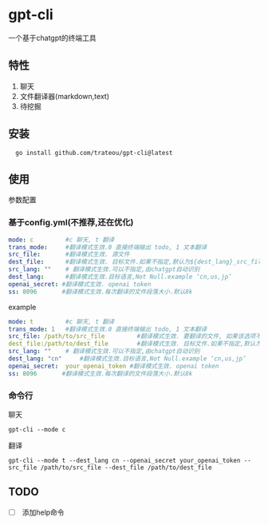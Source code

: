 # gpt-cli

一个基于chatgpt的终端工具

## 特性

1. 聊天
2. 文件翻译器(markdown,text)
3. 待挖掘

## 安装

```shell
  go install github.com/trateou/gpt-cli@latest
```

## 使用

参数配置

### 基于config.yml(不推荐,还在优化)

```yaml
mode: c   		#c 聊天, t 翻译
trans_mode: 	#翻译模式生效.0 直接终端输出 todo, 1 文本翻译
src_file: 		#翻译模式生效. 源文件
dest_file:	 	#翻译模式生效. 目标文件.如果不指定,默认为${dest_lang}_src_file
src_lang: "" 	# 翻译模式生效.可以不指定,由chatgpt自动识别
dest_lang:   	#翻译模式生效.目标语言,Not Null.example ‘cn,us,jp’
openai_secret: #翻译模式生效. openai token
ss: 8096       #翻译模式生效.每次翻译的文件段落大小.默认8k
```

example

```yaml
mode: t   		#c 聊天, t 翻译
trans_mode: 1 	#翻译模式生效.0 直接终端输出 todo, 1 文本翻译
src_file: /path/to/src_file 		#翻译模式生效. 要翻译的文件, 如果该选项不为空,trans_mode=1
dest_file:/path/to/dest_file	 	#翻译模式生效. 目标文件.如果不指定,默认为${dest_lang}_src_file
src_lang: "" 	# 翻译模式生效.可以不指定,由chatgpt自动识别
dest_lang: "cn"   	#翻译模式生效.目标语言,Not Null.example ‘cn,us,jp’
openai_secret:  your_openai_token #翻译模式生效. openai token
ss: 8096       #翻译模式生效.每次翻译的文件段落大小.默认8k
```

### 命令行

聊天

```shell
gpt-cli --mode c
```

翻译

```shell
gpt-cli --mode t --dest_lang cn --openai_secret your_openai_token --src_file /path/to/src_file --dest_file /path/to/dest_file

```



## TODO

- [ ] ​	添加help命令